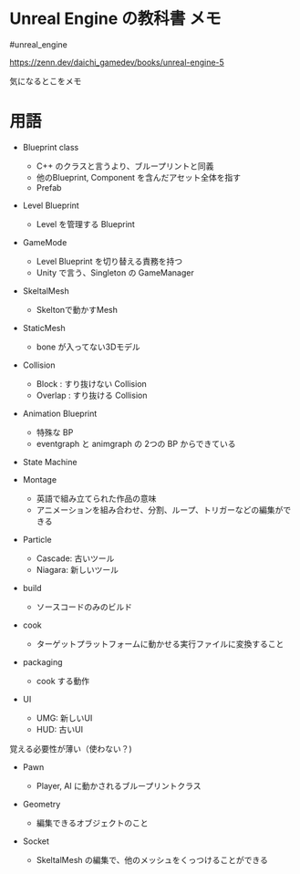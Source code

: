 # Unreal Engine の教科書 メモ

#unreal_engine

https://zenn.dev/daichi_gamedev/books/unreal-engine-5

気になるとこをメモ

# 用語

- Blueprint class
  - C++ のクラスと言うより、ブループリントと同義
  - 他のBlueprint, Component を含んだアセット全体を指す
  - Prefab
- Level Blueprint
  - Level を管理する Blueprint
- GameMode
  - Level Blueprint を切り替える責務を持つ
  - Unity で言う、Singleton の GameManager

- SkeltalMesh
  - Skeltonで動かすMesh
- StaticMesh
  - bone が入ってない3Dモデル

- Collision
  - Block : すり抜けない Collision
  - Overlap : すり抜ける Collision

- Animation Blueprint
  - 特殊な BP
  - eventgraph と animgraph の 2つの BP からできている
- State Machine
- Montage
  - 英語で組み立てられた作品の意味
  - アニメーションを組み合わせ、分割、ループ、トリガーなどの編集ができる

- Particle
  - Cascade: 古いツール
  - Niagara: 新しいツール

- build
  - ソースコードのみのビルド
- cook
  - ターゲットプラットフォームに動かせる実行ファイルに変換すること
- packaging
  - cook する動作

- UI
  - UMG: 新しいUI
  - HUD: 古いUI

覚える必要性が薄い（使わない？)
- Pawn
  - Player, AI に動かされるブループリントクラス
- Geometry
  - 編集できるオブジェクトのこと

- Socket
  - SkeltalMesh の編集で、他のメッシュをくっつけることができる
